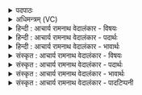 <details><summary>पदपाठः</summary>

प्रा꣣णा꣢। प्र꣣। आना꣢। शि꣡शुः꣢꣯। म꣣ही꣡ना꣢म्। हि꣣न्व꣢न्। ऋ꣣त꣡स्य꣢। दी꣡धि꣢꣯तिम्। वि꣡श्वा꣢꣯। प꣡रि꣢꣯। प्रि꣣या꣢। भु꣣वत्। अ꣡ध꣢꣯। द्वि꣣ता꣢। ५७०।
</details>

<details><summary>अधिमन्त्रम् (VC)</summary>

- पवमानः सोमः
- त्रित आप्त्यः
- उष्णिक्
- ऋषभः
- पावमानं काण्डम्
</details>

<details><summary>हिन्दी : आचार्य रामनाथ वेदालंकार - विषयः</summary>

अगले मन्त्र में सोम परमात्मा की महिमा वर्णित है।
</details>

<details><summary>हिन्दी : आचार्य रामनाथ वेदालंकार - पदार्थः</summary>

पदार्थान्वयभाषाः -  (प्राणा) उपासकों को प्राण के समान प्रिय, (महीनाम्) वेदवाणियों का (शिशुः) शिशु-तुल्य स्तवनीय, हृदय में (ऋतस्य) सत्य के (दीधितिम्) खजाने को या प्रकाश को (हिन्वन्) प्रेरित करता हुआ सोम परमात्मा (विश्वा) सब (प्रिया) प्रिय मन, बुद्धि आदि और अग्नि, जल, वायु आदियों को (परि भुवत्) व्याप्त किये हुए है। (अध) इस कारण (द्विता) अन्दर और बाहर दो प्रकार से महिमा को प्राप्त है ॥५॥ इस मन्त्र में ‘प्राणा’ तथा ‘शिशुः’ में लुप्तोपमालङ्कार है ॥५॥
</details>

<details><summary>हिन्दी : आचार्य रामनाथ वेदालंकार - भावार्थः</summary>

भावार्थभाषाः -  शरीररूप पिण्ड में तथा ब्रह्माण्ड में सर्वत्र जिसकी महिमा प्रकाशित है, वह जगदीश्वर किसका वन्दनीय नहीं है ॥५॥
</details>

<details><summary>संस्कृत : आचार्य रामनाथ वेदालंकार - विषयः</summary>

अथ सोमस्य परमात्मनो महिमानमाह।
</details>

<details><summary>संस्कृत : आचार्य रामनाथ वेदालंकार - पदार्थः</summary>

पदार्थान्वयभाषाः -  (प्राणा२) प्राणः उपासकानां प्राण इव प्रियः। अत्र ‘सुपां सुलुक्०। अ० ७।१।३९’ इति सोराकारादेशः। (महीनाम्) वेदवाचाम्। मही इति वाङ्नाम। निघं० १।११। (शिशुः) शिशुरिव शंसनीयः। शिशुः शंसनीयो भवति। निरु० १०।३७। हृदये (ऋतस्य) सत्यस्य (दीधितिम्) निधानं प्रकाशं वा (हिन्वन्) प्रेरयन् सोमः परमात्मा (विश्वा) सर्वाणि (प्रिया) अस्माकं प्रियाणि मनोबुद्ध्यादीनि अग्निजलवाय्वादीनि च (परि भुवत्) परि व्याप्नोति। (अध) अतः कारणात् (द्विता) द्विधा महिमानं प्राप्नोति, अन्तर्जगति बाह्यजगति च। द्विता द्वैधम्। निरु० ५।३।१९ ॥५॥ अत्र प्राण इव, शिशुरिव इति लुप्तोपमम् ॥५॥
</details>

<details><summary>संस्कृत : आचार्य रामनाथ वेदालंकार - भावार्थः</summary>

भावार्थभाषाः -  शरीरपिण्डे ब्रह्माण्डे च सर्वत्र यस्य महिमा प्रकाशते स जगदीश्वरः कस्य न वन्द्यः ॥५॥
</details>

<details><summary>संस्कृत : आचार्य रामनाथ वेदालंकार - पादटिप्पनी</summary>

टिप्पणी:   १. ऋ० ९।१०२।१, साम० १०१३। २. प्राणा प्राणभूतः—इति वि०। प्राणा पूर्णः—इति भ०।
</details>